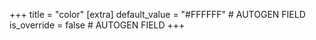 +++
title = "color"
[extra]
default_value = "#FFFFFF" # AUTOGEN FIELD
is_override = false # AUTOGEN FIELD
+++